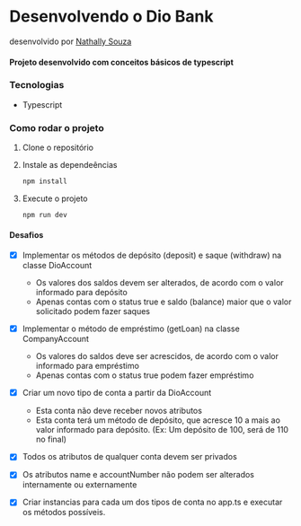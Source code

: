 # Desenvolvendo o Dio Bank
desenvolvido por [Nathally Souza](https://github.com/nathyts)

#### Projeto desenvolvido com conceitos básicos de typescript

### Tecnologias
- Typescript

### Como rodar o projeto

1. Clone o repositório

2. Instale as dependeências
    ```bash
	npm install
	```

3. Execute o projeto
	```bash
	npm run dev
	```
#### Desafios
- [x] Implementar os métodos de depósito (deposit) e saque (withdraw) na classe DioAccount
	- Os valores dos saldos devem ser alterados, de acordo com o valor informado para depósito
	- Apenas contas com o status true e saldo (balance) maior que o valor solicitado podem fazer saques

- [x] Implementar o método de empréstimo (getLoan) na classe CompanyAccount
	- Os valores do saldos deve ser acrescidos, de acordo com o valor informado para empréstimo
	- Apenas contas com o status true podem fazer empréstimo

- [x] Criar um novo tipo de conta a partir da DioAccount
	- Esta conta não deve receber novos atributos
	- Esta conta terá um método de depósito, que acresce 10 a mais ao valor informado para depósito. (Ex: Um depósito de 100, será de 110 no final)

- [x] Todos os atributos de qualquer conta devem ser privados

- [x] Os atributos name e accountNumber não podem ser alterados internamente ou externamente

- [x] Criar instancias para cada um dos tipos de conta no app.ts e executar os métodos possíveis.
